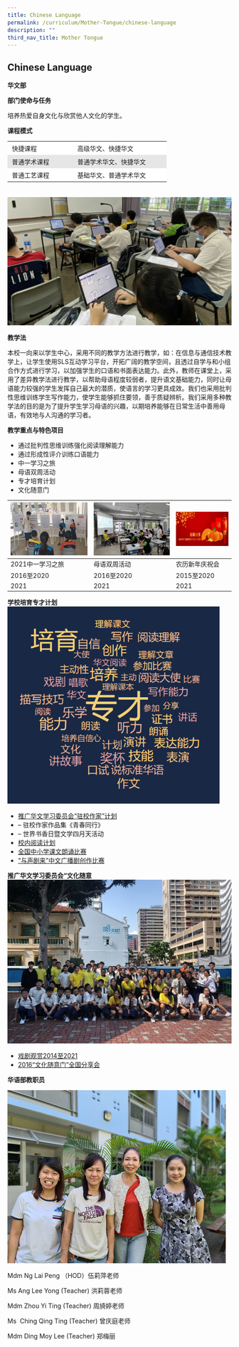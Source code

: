 ```yaml
---
title: Chinese Language
permalink: /curriculum/Mother-Tongue/chinese-language
description: ""
third_nav_title: Mother Tongue
---
```

## Chinese Language

**华文部**

**部门使命与任务**

培养热爱自身文化与欣赏他人文化的学生。

**课程模式**

<table style="box-sizing: inherit; border-collapse: collapse; border-spacing: 0px; max-width: 100%; height: 112px; width: 357.8px;"><tbody style="box-sizing: inherit;"><tr style="box-sizing: inherit; background: rgb(255, 255, 255);"><td style="box-sizing: inherit; padding: 5px 10px; width: 137px;">快捷课程</td><td style="box-sizing: inherit; padding: 5px 10px; width: 204.8px;">高级华文、快捷华文</td></tr><tr style="box-sizing: inherit; background: rgb(230, 230, 230);"><td style="box-sizing: inherit; padding: 5px 10px; width: 137px;">普通学术课程</td><td style="box-sizing: inherit; padding: 5px 10px; width: 204.8px;">普通学术华文、快捷华文</td></tr><tr style="box-sizing: inherit; background: rgb(255, 255, 255);"><td style="box-sizing: inherit; padding: 5px 10px; width: 137px;">普通工艺课程</td><td style="box-sizing: inherit; padding: 5px 10px; width: 204.8px;">基础华文、普通学术华文</td></tr></tbody></table>

![](/images/CHIL1.png)

**教学法**

本校一向来以学生中心，采用不同的教学方法进行教学，如：在信息与通信技术教学上，让学生使用SLS互动学习平台，开拓广阔的教学空间，且透过自学与和小组合作方式进行学习，以加强学生的口语和书面表达能力。此外，教师在课堂上，采用了差异教学法进行教学，以帮助母语程度较弱者，提升语文基础能力，同时让母语能力较强的学生发挥自己最大的潜质，使语言的学习更具成效。我们也采用批判性思维训练学生写作能力，使学生能够抓住要领，善于质疑辨析。我们采用多种教学法的目的是为了提升学生学习母语的兴趣，以期培养能够在日常生活中善用母语，有效地与人沟通的学习者。

**教学重点与特色项目**

*   通过批判性思维训练强化阅读理解能力
*   通过形成性评介训练口语能力
*   中一学习之旅
*   母语双周活动
*   专才培育计划
*   文化随意门


| <img src="/images/CHIL2.jpeg"> | <img src="/images/CHIL3.png"> | <img src="/images/CHIL4.jpeg"> |
| -------- | -------- | -------- |
| 2021中一学习之旅     | 母语双周活动     | 农历新年庆祝会     |
| 2016至2020    | 2016至2020    | 2015至2020     |
| 2021    | 2021     | 2021    |


**学校培育专才计划**
![](/images/CHIL5.png)
*   [推广华文学习委员会“驻校作家”计划](https://sembawangsec.moe.edu.sg/curriculum/mother-tongue/chinese-language/zhu-xiao-zuo-jia/)
*   – 驻校作家作品集《青春同行》
*   – 世界书香日暨文学四月天活动
*   [校内阅读计划](https://sembawangsec.moe.edu.sg/curriculum/mother-tongue/chinese-language/2021-reading-programme-in-school/)
*   [全国中小学课文朗诵比赛](https://sembawangsec.moe.edu.sg/curriculum/mother-tongue/chinese-language/recitation-competition/)
*   [“与声剧来”中文广播剧创作比赛](https://sembawangsec.moe.edu.sg/curriculum/mother-tongue/chinese-language/yu-sheng-ju-lai/)

**推广华文学习委员会“文化随意**
![](/images/CHIL6.jpeg)
*   [戏剧观赏2014至2021](https://sembawangsec.moe.edu.sg/curriculum/mother-tongue/chinese-language/wen-hua-sui-yi-men-ji-hua/)
*   [2016“文化随意门”全国分享会](https://sembawangsec.moe.edu.sg/curriculum/mother-tongue/chinese-language/2016-wen-hua-sui-yi-men-feng-xiang-hui/)


**华语部教职员**

![](/images/CHIL7.png)

Mdm Ng Lai Peng （HOD）伍莉萍老师

Ms Ang Lee Yong (Teacher) 洪莉蓉老师

Mdm Zhou Yi Ting (Teacher) 周旑婷老师

Ms  Ching Qing Ting (Teacher) 曾庆庭老师

Mdm Ding Moy Lee (Teacher) 郑梅丽